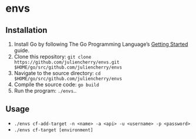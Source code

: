 # envs

## Installation

1. Install Go by following The Go Programming Language’s [Getting Started](https://golang.org/doc/install) guide.
2. Clone this repository: `git clone https://github.com/juliencherry/envs.git $HOME/go/src/github.com/juliencherry/envs`
3. Navigate to the source directory: `cd $HOME/go/src/github.com/juliencherry/envs`
4. Compile the source code: `go build`
5. Run the program: `./envs`..

## Usage

* `./envs cf-add-target -n <name> -a <api> -u <username> -p <password>`
* `./envs cf-target [environment]`
